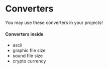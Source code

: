 # Converters

You may use these converters in your projects!

#### Converters inside
- ascii
- graphic file size
- sound file size
- crypto currency 
